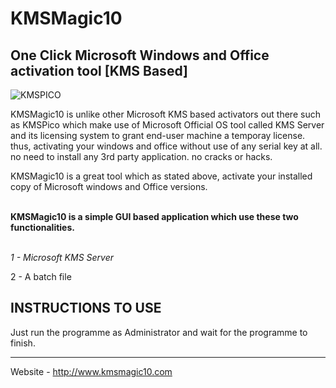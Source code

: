 # KMSMagic10

One Click Microsoft Windows and Office activation tool [KMS Based]
------------------------------------------------------------------

![KMSPICO](https://i.imgur.com/O1pjmwv.jpg "Windows 10 activator")

KMSMagic10 is unlike other Microsoft KMS based activators out there such as KMSPico which make use of Microsoft Official OS tool called KMS Server and its licensing system to grant end-user machine a temporay license. thus, activating your windows and office without use of any serial key at all. no need to install any 3rd party application. no cracks or hacks.

KMSMagic10 is a great tool which as stated above, activate your installed copy of Microsoft windows and Office versions.

<br>
<b>KMSMagic10 is a simple GUI based application which use these two functionalities.</b>


<br><i>1 - Microsoft KMS Server</i>

2 - A batch file

<b>INSTRUCTIONS TO USE</b>
------------------------------------------------------------------


Just run the programme as Administrator and wait for the programme to finish.

------------------------------------------------------------------
Website - http://www.kmsmagic10.com

